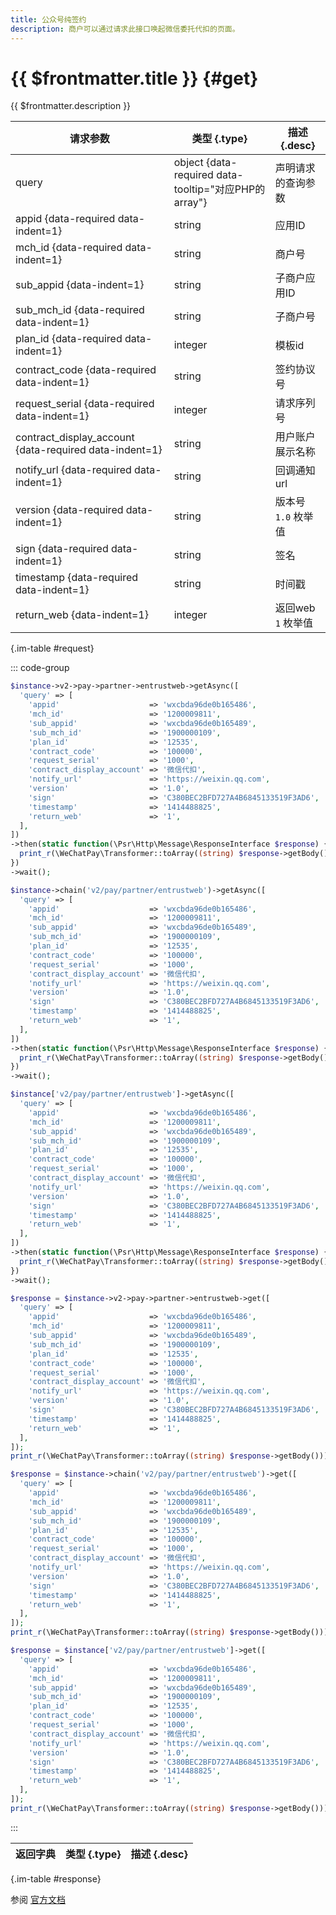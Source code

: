 ```yaml
---
title: 公众号纯签约
description: 商户可以通过请求此接口唤起微信委托代扣的页面。
---
```


# {{ $frontmatter.title }} {#get}

{{ $frontmatter.description }}

| 请求参数 | 类型 {.type} | 描述 {.desc}
| --- | --- | ---
| query | object {data-required data-tooltip="对应PHP的array"} | 声明请求的查询参数
| appid {data-required data-indent=1} | string | 应用ID
| mch_id {data-required data-indent=1} | string | 商户号
| sub_appid {data-indent=1} | string | 子商户应用ID
| sub_mch_id {data-required data-indent=1} | string | 子商户号
| plan_id {data-required data-indent=1} | integer | 模板id
| contract_code {data-required data-indent=1} | string | 签约协议号
| request_serial {data-required data-indent=1} | integer | 请求序列号
| contract_display_account {data-required data-indent=1} | string | 用户账户展示名称
| notify_url {data-required data-indent=1} | string | 回调通知url
| version {data-required data-indent=1} | string | 版本号<br/>`1.0` 枚举值
| sign {data-required data-indent=1} | string | 签名
| timestamp {data-required data-indent=1} | string | 时间戳
| return_web {data-indent=1} | integer | 返回web<br/>`1` 枚举值

{.im-table #request}

::: code-group

```php [异步纯链式]
$instance->v2->pay->partner->entrustweb->getAsync([
  'query' => [
    'appid'                    => 'wxcbda96de0b165486',
    'mch_id'                   => '1200009811',
    'sub_appid'                => 'wxcbda96de0b165489',
    'sub_mch_id'               => '1900000109',
    'plan_id'                  => '12535',
    'contract_code'            => '100000',
    'request_serial'           => '1000',
    'contract_display_account' => '微信代扣',
    'notify_url'               => 'https://weixin.qq.com',
    'version'                  => '1.0',
    'sign'                     => 'C380BEC2BFD727A4B6845133519F3AD6',
    'timestamp'                => '1414488825',
    'return_web'               => '1',
  ],
])
->then(static function(\Psr\Http\Message\ResponseInterface $response) {
  print_r(\WeChatPay\Transformer::toArray((string) $response->getBody()));
})
->wait();
```

```php [异步声明式]
$instance->chain('v2/pay/partner/entrustweb')->getAsync([
  'query' => [
    'appid'                    => 'wxcbda96de0b165486',
    'mch_id'                   => '1200009811',
    'sub_appid'                => 'wxcbda96de0b165489',
    'sub_mch_id'               => '1900000109',
    'plan_id'                  => '12535',
    'contract_code'            => '100000',
    'request_serial'           => '1000',
    'contract_display_account' => '微信代扣',
    'notify_url'               => 'https://weixin.qq.com',
    'version'                  => '1.0',
    'sign'                     => 'C380BEC2BFD727A4B6845133519F3AD6',
    'timestamp'                => '1414488825',
    'return_web'               => '1',
  ],
])
->then(static function(\Psr\Http\Message\ResponseInterface $response) {
  print_r(\WeChatPay\Transformer::toArray((string) $response->getBody()));
})
->wait();
```

```php [异步属性式]
$instance['v2/pay/partner/entrustweb']->getAsync([
  'query' => [
    'appid'                    => 'wxcbda96de0b165486',
    'mch_id'                   => '1200009811',
    'sub_appid'                => 'wxcbda96de0b165489',
    'sub_mch_id'               => '1900000109',
    'plan_id'                  => '12535',
    'contract_code'            => '100000',
    'request_serial'           => '1000',
    'contract_display_account' => '微信代扣',
    'notify_url'               => 'https://weixin.qq.com',
    'version'                  => '1.0',
    'sign'                     => 'C380BEC2BFD727A4B6845133519F3AD6',
    'timestamp'                => '1414488825',
    'return_web'               => '1',
  ],
])
->then(static function(\Psr\Http\Message\ResponseInterface $response) {
  print_r(\WeChatPay\Transformer::toArray((string) $response->getBody()));
})
->wait();
```

```php [同步纯链式]
$response = $instance->v2->pay->partner->entrustweb->get([
  'query' => [
    'appid'                    => 'wxcbda96de0b165486',
    'mch_id'                   => '1200009811',
    'sub_appid'                => 'wxcbda96de0b165489',
    'sub_mch_id'               => '1900000109',
    'plan_id'                  => '12535',
    'contract_code'            => '100000',
    'request_serial'           => '1000',
    'contract_display_account' => '微信代扣',
    'notify_url'               => 'https://weixin.qq.com',
    'version'                  => '1.0',
    'sign'                     => 'C380BEC2BFD727A4B6845133519F3AD6',
    'timestamp'                => '1414488825',
    'return_web'               => '1',
  ],
]);
print_r(\WeChatPay\Transformer::toArray((string) $response->getBody()));
```

```php [同步声明式]
$response = $instance->chain('v2/pay/partner/entrustweb')->get([
  'query' => [
    'appid'                    => 'wxcbda96de0b165486',
    'mch_id'                   => '1200009811',
    'sub_appid'                => 'wxcbda96de0b165489',
    'sub_mch_id'               => '1900000109',
    'plan_id'                  => '12535',
    'contract_code'            => '100000',
    'request_serial'           => '1000',
    'contract_display_account' => '微信代扣',
    'notify_url'               => 'https://weixin.qq.com',
    'version'                  => '1.0',
    'sign'                     => 'C380BEC2BFD727A4B6845133519F3AD6',
    'timestamp'                => '1414488825',
    'return_web'               => '1',
  ],
]);
print_r(\WeChatPay\Transformer::toArray((string) $response->getBody()));
```

```php [同步属性式]
$response = $instance['v2/pay/partner/entrustweb']->get([
  'query' => [
    'appid'                    => 'wxcbda96de0b165486',
    'mch_id'                   => '1200009811',
    'sub_appid'                => 'wxcbda96de0b165489',
    'sub_mch_id'               => '1900000109',
    'plan_id'                  => '12535',
    'contract_code'            => '100000',
    'request_serial'           => '1000',
    'contract_display_account' => '微信代扣',
    'notify_url'               => 'https://weixin.qq.com',
    'version'                  => '1.0',
    'sign'                     => 'C380BEC2BFD727A4B6845133519F3AD6',
    'timestamp'                => '1414488825',
    'return_web'               => '1',
  ],
]);
print_r(\WeChatPay\Transformer::toArray((string) $response->getBody()));
```

:::

| 返回字典 | 类型 {.type} | 描述 {.desc}
| --- | --- | ---

{.im-table #response}

参阅 [官方文档](https://pay.weixin.qq.com/wiki/doc/api/wxpay_v2/papay/chapter5_1.shtml)
